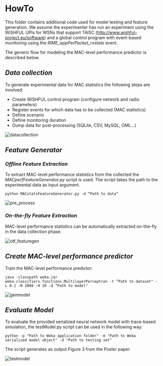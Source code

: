 # HowTo

This folder contains additional code used for model testing and feature generation. We assume the experimenter has run an experiment using the WiSHFUL UPIs for WSNs that support TAISC (http://www.wishful-project.eu/software) and a global control program with event-based monitoring using the *RIME_appPerPacket_rxstats* event.

The generic flow for modeling the MAC-level performance predictor is described below.

## *Data collection*

To generate experimental data for MAC statistics the following steps are involved:
* Create WiSHFUL control program (configure network and radio parameters)
* Register events for which data has to be collected (MAC statistics)
* Define scenario
* Define monitoring duration
* Dump data for post-processing (SQLite, CSV, MySQL, OML...)

![datacollection](https://cloud.githubusercontent.com/assets/7999611/22187153/9311db1e-e101-11e6-889e-95d2bbc69e05.JPG)


## *Feature Generator*

### *Offline Feature Extraction*

To extract MAC-level performance statistics from the collected the *MACperfFeatureGenerator.py* script is used. The script takes the path to the experimental data as input argument.
```
python MACstatsFeatureGenerator.py -d “Path to data”
```
![pre_process](https://cloud.githubusercontent.com/assets/7999611/22187164/c1465528-e101-11e6-9f2d-ab94836bf3f0.jpg)

### *On-the-fly Feature Extraction*

MAC-level performance statistics can be automatically extracted on-the-fly in the data collection phase.  

![otf_featuregen](https://cloud.githubusercontent.com/assets/7999611/22334205/223a24ba-e3da-11e6-8f50-8c96124d5129.jpg)


## *Create MAC-level performance predictor*
Train the MAC-level performance predictor:
```
java -classpath weka.jar weka.classifiers.functions.MultilayerPerceptron -t “Path to dataset" -L 0.1 -N 2000 -H 10 -d “Path to model"
```
![genmodel](https://cloud.githubusercontent.com/assets/7999611/22187171/cf2cda7c-e101-11e6-8684-41ebd0e7b8d4.jpg)


## *Evaluate Model*

To evaluate the provided serialized neural network model with trace-based simulation, the testModel.py script can be used in the following way:
```
python -p "Path to Weka application folder" -m "Path to Weka serialized model object" -d "Path to testing set"
```
The script generates as output Figure 3 from the Poster paper.

![testmodel](https://cloud.githubusercontent.com/assets/7999611/22187173/d9e6da58-e101-11e6-973f-8b4ad5bd3a03.jpg)
